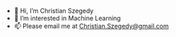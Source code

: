 - 👋 Hi, I’m Christian Szegedy
- 👀 I’m interested in Machine Learning
- 📫 Please email me at Christian.Szegedy@gmail.com

<!---
cszegedy/cszegedy is a ✨ special ✨ repository because its `README.md` (this file) appears on your GitHub profile.
You can click the Preview link to take a look at your changes.
--->
